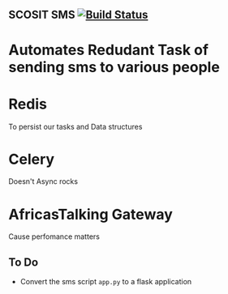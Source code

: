 ## SCOSIT SMS [![Build Status](https://travis-ci.org/Piusdan/scosit-sms.svg?branch=master)](https://travis-ci.org/Piusdan/scosit-sms)
# Automates Redudant Task of sending sms to various people

# Redis
To persist our tasks and Data structures

# Celery
Doesn't Async rocks 

# AfricasTalking Gateway
Cause perfomance matters

## To Do
* Convert the sms script `app.py` to a flask application
